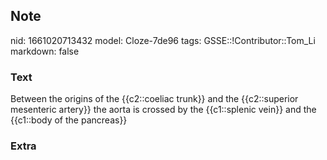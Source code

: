 ## Note
nid: 1661020713432
model: Cloze-7de96
tags: GSSE::!Contributor::Tom_Li
markdown: false

### Text
<div>
  Between the origins of the {{c2::coeliac trunk}} and the
  {{c2::superior mesenteric artery}} the aorta is crossed by the
  {{c1::splenic vein}} and the {{c1::body of the pancreas}}
</div>

### Extra

